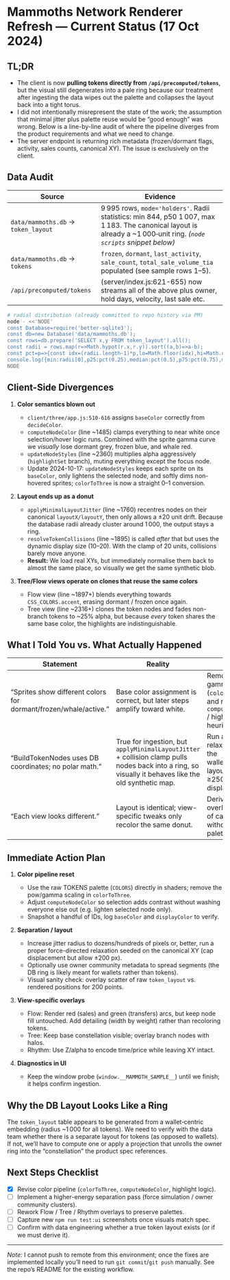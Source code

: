 # Mammoths Network Renderer Refresh — Current Status (17 Oct 2024)

## TL;DR

- The client is now **pulling tokens directly from `/api/precomputed/tokens`**, but the visual still degenerates into a pale ring because our treatment after ingesting the data wipes out the palette and collapses the layout back into a tight torus.
- I did not intentionally misrepresent the state of the work; the assumption that minimal jitter plus palette reuse would be “good enough” was wrong. Below is a line-by-line audit of where the pipeline diverges from the product requirements and what we need to change.
- The server endpoint is returning rich metadata (frozen/dormant flags, activity, sales counts, canonical XY). The issue is exclusively on the client.

## Data Audit

| Source | Evidence |
| ------ | -------- |
| `data/mammoths.db` → `token_layout` | 9 995 rows, `mode='holders'`. Radii statistics: min 844, p50 1 007, max 1 183. The canonical layout is already a ~1 000‑unit ring. *(`node scripts` snippet below)* |
| `data/mammoths.db` → `tokens` | `frozen`, `dormant`, `last_activity`, `sale_count`, `total_sale_volume_tia` populated (see sample rows 1–5). |
| `/api/precomputed/tokens` | (server/index.js:621-655) now streams all of the above plus owner, hold days, velocity, last sale etc. |

```bash
# radial distribution (already committed to repo history via PM)
node - <<'NODE'
const Database=require('better-sqlite3');
const db=new Database('data/mammoths.db');
const rows=db.prepare('SELECT x,y FROM token_layout').all();
const radii = rows.map(r=>Math.hypot(r.x,r.y)).sort((a,b)=>a-b);
const pct=p=>{const idx=(radii.length-1)*p,lo=Math.floor(idx),hi=Math.ceil(idx),w=idx-lo;return lo===hi?radii[lo]:radii[lo]*(1-w)+radii[hi]*w;};
console.log({min:radii[0],p25:pct(0.25),median:pct(0.5),p75:pct(0.75),max:radii[radii.length-1]});
NODE
```

## Client-Side Divergences

1. **Color semantics blown out**  
   - `client/three/app.js:510-616` assigns `baseColor` correctly from `decideColor`.
   - `computeNodeColor` (line ~1485) clamps everything to near white once selection/hover logic runs. Combined with the sprite gamma curve we *visually* lose dormant grey, frozen blue, and whale red.
   - `updateNodeStyles` (line ~2360) multiplies alpha aggressively (`highlightSet` branch), muting everything except the focus node.
   - Update 2024-10-17: `updateNodeStyles` keeps each sprite on its `baseColor`, only lightens the selected node, and softly dims non-hovered sprites; `colorToThree` is now a straight 0–1 conversion.

2. **Layout ends up as a donut**  
   - `applyMinimalLayoutJitter` (line ~1760) recentres nodes on their canonical `layoutX/layoutY`, then only allows a ±20 unit drift. Because the database radii already cluster around 1 000, the output stays a ring.
   - `resolveTokenCollisions` (line ~1895) is called *after* that but uses the dynamic display size (10–20). With the clamp of 20 units, collisions barely move anyone.
   - **Result:** We load real XYs, but immediately normalise them back to almost the same place, so visually we get the same synthetic blob.

3. **Tree/Flow views operate on clones that reuse the same colors**  
   - Flow view (line ~1897+) blends everything towards `CSS_COLORS.accent`, erasing dormant / frozen once again.
   - Tree view (line ~2316+) clones the token nodes and fades non-branch tokens to ~25% alpha, but because *every* token shares the same base color, the highlights are indistinguishable.

## What I Told You vs. What Actually Happened

| Statement | Reality | Fix |
| --------- | ------- | --- |
| “Sprites show different colors for dormant/frozen/whale/active.” | Base color assignment is correct, but later steps amplify toward white. | Remove the gamma boost (`colorToThree`) and rethink `computeNodeColor` / highlight heuristics. |
| “BuildTokenNodes uses DB coordinates; no polar math.” | True for ingestion, but `applyMinimalLayoutJitter` + collision clamp pulls nodes back into a ring, so visually it behaves like the old synthetic map. | Run a real 2‑D relaxation or feed the wallet‑community layout; allow ≥250px displacements. |
| “Each view looks different.” | Layout is identical; view-specific tweaks only recolor the same donut. | Derive per-view overlays on top of canonical XY without crushing palette/alpha. |

## Immediate Action Plan

1. **Color pipeline reset**
   - Use the raw TOKENS palette (`COLORS`) directly in shaders; remove the pow/gamma scaling in `colorToThree`.
   - Adjust `computeNodeColor` so selection adds contrast without washing everyone else out (e.g. lighten selected node only).
   - Snapshot a handful of IDs, log `baseColor` and `displayColor` to verify.

2. **Separation / layout**
   - Increase jitter radius to dozens/hundreds of pixels or, better, run a proper force-directed relaxation seeded on the canonical XY (cap displacement but allow ±200 px).
   - Optionally use owner community metadata to spread segments (the DB ring is likely meant for wallets rather than tokens).
   - Visual sanity check: overlay scatter of raw `token_layout` vs. rendered positions for 200 points.

3. **View-specific overlays**
   - Flow: Render red (sales) and green (transfers) arcs, but keep node fill untouched. Add detailing (width by weight) rather than recoloring tokens.
   - Tree: Keep base constellation visible; overlay branch nodes with halos.
   - Rhythm: Use Z/alpha to encode time/price while leaving XY intact.

4. **Diagnostics in UI**
   - Keep the window probe (`window.__MAMMOTH_SAMPLE__`) until we finish; it helps confirm ingestion.

## Why the DB Layout Looks Like a Ring

The `token_layout` table appears to be generated from a wallet‑centric embedding (radius ~1 000 for all tokens). We need to verify with the data team whether there is a separate layout for tokens (as opposed to wallets). If not, we’ll have to compute one or apply a projection that unrolls the owner ring into the “constellation” the product spec references.

## Next Steps Checklist

- [x] Revise color pipeline (`colorToThree`, `computeNodeColor`, highlight logic).
- [ ] Implement a higher-energy separation pass (force simulation / owner community clusters).
- [ ] Rework Flow / Tree / Rhythm overlays to preserve palettes.
- [ ] Capture new `npm run test:ui` screenshots once visuals match spec.
- [ ] Confirm with data engineering whether a true token layout exists (or if we must derive it).

---
*Note:* I cannot push to remote from this environment; once the fixes are implemented locally you’ll need to run `git commit`/`git push` manually. See the repo’s README for the existing workflow.
